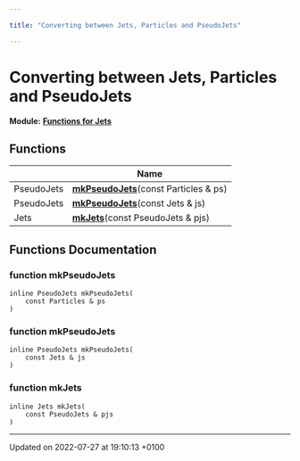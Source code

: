 ```yaml
---

title: "Converting between Jets, Particles and PseudoJets"

---
```


# Converting between Jets, Particles and PseudoJets

**Module:** **[Functions for Jets](http://example.org/modules/group__jetutils/)**



## Functions

|                | Name           |
| -------------- | -------------- |
| PseudoJets | **[mkPseudoJets](http://example.org/modules/group__jetutils__conv/#function-mkpseudojets)**(const Particles & ps) |
| PseudoJets | **[mkPseudoJets](http://example.org/modules/group__jetutils__conv/#function-mkpseudojets)**(const Jets & js) |
| Jets | **[mkJets](http://example.org/modules/group__jetutils__conv/#function-mkjets)**(const PseudoJets & pjs) |


## Functions Documentation

### function mkPseudoJets

```
inline PseudoJets mkPseudoJets(
    const Particles & ps
)
```


### function mkPseudoJets

```
inline PseudoJets mkPseudoJets(
    const Jets & js
)
```


### function mkJets

```
inline Jets mkJets(
    const PseudoJets & pjs
)
```






-------------------------------

Updated on 2022-07-27 at 19:10:13 +0100